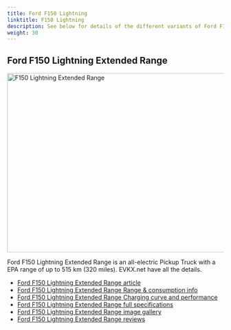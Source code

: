 ```yaml
---
title: Ford F150 Lightning
linktitle: F150 Lightning
description: See below for details of the different variants of Ford F150 Lightning
weight: 30
---
```

## Ford F150 Lightning Extended Range

<a href="/models/ford/f150_lightning/f150_lightning_extended_range/"><img src="https://media.evkx.net/multimedia/models/ford/f150_lightning/f150_lightning_extended_range/main_1_st.jpg" width="800" height="418" alt="F150 Lightning Extended Range" ></a>

Ford F150 Lightning Extended Range is an all-electric Pickup Truck with a EPA range of up to 515 km (320 miles). EVKX.net have all the details. 

- [Ford F150 Lightning Extended Range article](/models/ford/f150_lightning/f150_lightning_extended_range/)
- [Ford F150 Lightning Extended Range Range & consumption info](/models/ford/f150_lightning/f150_lightning_extended_range//rangeandconsumption)
- [Ford F150 Lightning Extended Range Charging curve and performance](/models/ford/f150_lightning/f150_lightning_extended_range//chargingcurve)
- [Ford F150 Lightning Extended Range full specifications](/models/ford/f150_lightning/f150_lightning_extended_range//specifications)
- [Ford F150 Lightning Extended Range image gallery](/models/ford/f150_lightning/f150_lightning_extended_range//gallery)
- [Ford F150 Lightning Extended Range reviews](/models/ford/f150_lightning/f150_lightning_extended_range//reviews)

